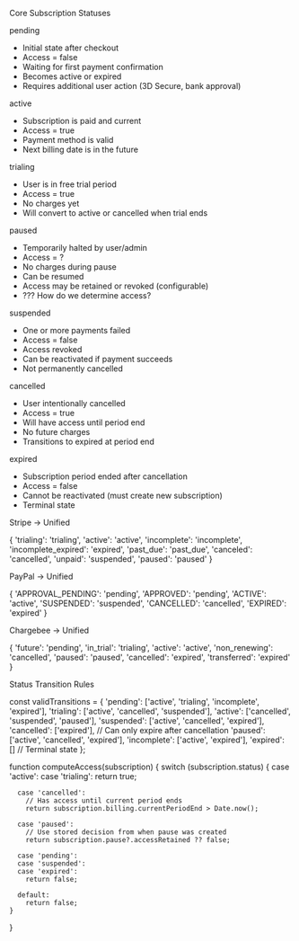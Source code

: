 Core Subscription Statuses

pending
- Initial state after checkout
- Access = false
- Waiting for first payment confirmation
- Becomes active or expired
- Requires additional user action (3D Secure, bank approval)

active
- Subscription is paid and current
- Access = true
- Payment method is valid
- Next billing date is in the future

trialing
- User is in free trial period
- Access = true
- No charges yet
- Will convert to active or cancelled when trial ends

paused
- Temporarily halted by user/admin
- Access = ?
- No charges during pause
- Can be resumed
- Access may be retained or revoked (configurable)
- ??? How do we determine access?

suspended
- One or more payments failed
- Access = false
- Access revoked
- Can be reactivated if payment succeeds
- Not permanently cancelled

cancelled
- User intentionally cancelled
- Access = true
- Will have access until period end
- No future charges
- Transitions to expired at period end

expired
- Subscription period ended after cancellation
- Access = false
- Cannot be reactivated (must create new subscription)
- Terminal state


Stripe → Unified

  {
    'trialing': 'trialing',
    'active': 'active',
    'incomplete': 'incomplete',
    'incomplete_expired': 'expired',
    'past_due': 'past_due',
    'canceled': 'cancelled',
    'unpaid': 'suspended',
    'paused': 'paused'
  }

  PayPal → Unified

  {
    'APPROVAL_PENDING': 'pending',
    'APPROVED': 'pending',
    'ACTIVE': 'active',
    'SUSPENDED': 'suspended',
    'CANCELLED': 'cancelled',
    'EXPIRED': 'expired'
  }

  Chargebee → Unified

  {
    'future': 'pending',
    'in_trial': 'trialing',
    'active': 'active',
    'non_renewing': 'cancelled',
    'paused': 'paused',
    'cancelled': 'expired',
    'transferred': 'expired'
  }

  Status Transition Rules

  const validTransitions = {
    'pending': ['active', 'trialing', 'incomplete', 'expired'],
    'trialing': ['active', 'cancelled', 'suspended'],
    'active': ['cancelled', 'suspended', 'paused'],
    'suspended': ['active', 'cancelled', 'expired'],
    'cancelled': ['expired'], // Can only expire after cancellation
    'paused': ['active', 'cancelled', 'expired'],
    'incomplete': ['active', 'expired'],
    'expired': [] // Terminal state
  };


  function computeAccess(subscription) {
    switch (subscription.status) {
      case 'active':
      case 'trialing':
        return true;

      case 'cancelled':
        // Has access until current period ends
        return subscription.billing.currentPeriodEnd > Date.now();

      case 'paused':
        // Use stored decision from when pause was created
        return subscription.pause?.accessRetained ?? false;

      case 'pending':
      case 'suspended':
      case 'expired':
        return false;

      default:
        return false;
    }
  }
